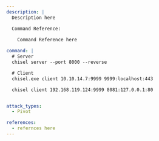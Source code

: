 ```yaml
---
description: |
  Description here

  Command Reference:

  	Command Reference here
  
command: |
  # Server
  chisel server --port 8000 --reverse

  # Client
  chisel.exe client 10.10.14.7:9999 9999:localhost:443

  chisel client 192.168.119.124:9999 8081:127.0.0.1:80


attack_types:
  - Pivot

references:
  - refernces here
---
```

